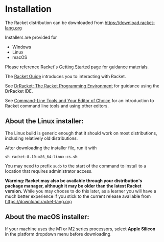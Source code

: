 # Installation

The Racket distribution can be downloaded from https://download.racket-lang.org

Installers are provided for 

* Windows
* Linux
* macOS

Please reference Racket's [Getting Started](http://docs.racket-lang.org/getting-started/) page for guidance materials.

The [Racket Guide](https://docs.racket-lang.org/guide/intro.html) introduces you to interacting with Racket. 

See [DrRacket: The Racket Programming Environment](https://docs.racket-lang.org/drracket/index.html) for guidance using the DrRacket IDE.

See [Command-Line Tools and Your Editor of Choice](https://docs.racket-lang.org/guide/other-editors.html) for an introduction to Racket command line tools and using other editors.


## About the Linux installer:
The Linux build is generic enough that it should work on most distributions, including relatively old distributions. 

After downloading the installer file, run it with
```
sh racket-8.10-x86_64-linux-cs.sh
```

You may need to prefix `sudo` to the start of the command to install to a location that requires administrator access.

**Warning: Racket may also be available through your distribution's package manager, although it may be older than the latest Racket version.**
While you may choose to do this later, as a learner you will have a much better experience if you stick to the current release available from https://download.racket-lang.org


## About the macOS installer:

If your machine uses the M1 or M2 series processors, select **Apple Silicon** in the platform dropdown menu before downloading.
